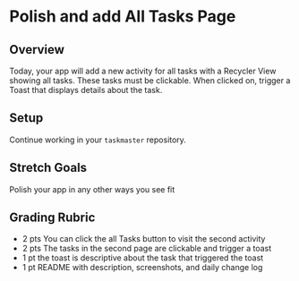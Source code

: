 # Polish and add All Tasks Page

## Overview

Today, your app will add a new activity for all tasks with a Recycler View showing all tasks. These tasks must be clickable. When clicked on, trigger a Toast that displays details about the task.

## Setup

Continue working in your `taskmaster` repository.

## Stretch Goals

Polish your app in any other ways you see fit

## Grading Rubric

* 2 pts  You can click the all Tasks button to visit the second activity
* 2 pts  The tasks in the second page are clickable and trigger a toast
* 1 pt   the toast is descriptive about the task that triggered the toast
* 1 pt   README with description, screenshots, and daily change log
